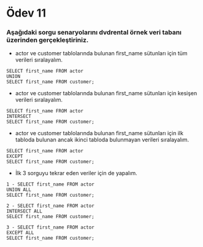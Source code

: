 # Ödev 11 
### Aşağıdaki sorgu senaryolarını dvdrental örnek veri tabanı üzerinden gerçekleştiriniz.

- actor ve customer tablolarında bulunan first_name sütunları için tüm verileri sıralayalım.
```
SELECT first_name FROM actor
UNION 
SELECT first_name FROM customer;

```
- actor ve customer tablolarında bulunan first_name sütunları için kesişen verileri sıralayalım.
```
SELECT first_name FROM actor
INTERSECT 
SELECT first_name FROM customer;
```
- actor ve customer tablolarında bulunan first_name sütunları için ilk tabloda bulunan ancak ikinci tabloda bulunmayan verileri sıralayalım.
```
SELECT first_name FROM actor
EXCEPT 
SELECT first_name FROM customer;
```
- İlk 3 sorguyu tekrar eden veriler için de yapalım.
```
1 - SELECT first_name FROM actor
UNION ALL
SELECT first_name FROM customer;

2 - SELECT first_name FROM actor
INTERSECT ALL
SELECT first_name FROM customer;

3 - SELECT first_name FROM actor
EXCEPT ALL
SELECT first_name FROM customer;


```